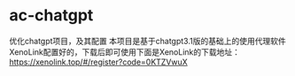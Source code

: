 # ac-chatgpt
优化chatgpt项目，及其配置
本项目是基于chatgpt3.1版的基础上的使用代理软件XenoLink配置好的，下载后即可使用下面是XenoLink的下载地址： https://xenolink.top/#/register?code=0KTZVwuX
